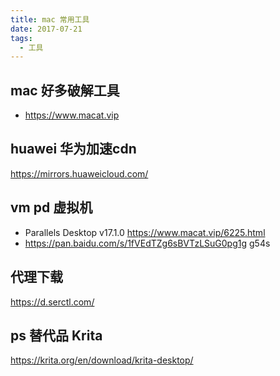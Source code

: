 ```yaml
---
title: mac 常用工具
date: 2017-07-21
tags:
  - 工具
---
```


## mac 好多破解工具
- https://www.macat.vip


## huawei 华为加速cdn
https://mirrors.huaweicloud.com/


## vm pd 虚拟机

- Parallels Desktop v17.1.0 https://www.macat.vip/6225.html
- https://pan.baidu.com/s/1fVEdTZg6sBVTzLSuG0pg1g g54s

## 代理下载
https://d.serctl.com/

## ps 替代品 Krita
https://krita.org/en/download/krita-desktop/
